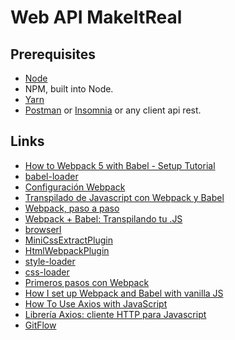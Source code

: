 # Web API MakeItReal

## Prerequisites

- [Node](https://nodejs.org/)
- NPM, built into Node.
- [Yarn](https://yarnpkg.com/getting-started/install)
- [Postman](https://www.postman.com/) or [Insomnia](https://insomnia.rest/) or any client api rest.

## Links

- [How to Webpack 5 with Babel - Setup Tutorial](https://www.robinwieruch.de/webpack-babel-setup-tutorial)
- [babel-loader](https://webpack.js.org/loaders/babel-loader/)
- [Configuración Webpack](https://desarrolloweb.com/articulos/configuracion-webpack-config-js.html)
- [Transpilado de Javascript con Webpack y Babel](https://desarrolloweb.com/articulos/transpilado-javascript-webpack.html)
- [Webpack, paso a paso](https://medium.com/@afdiaz_/webpack-paso-a-paso-2fdf095d5bdd)
- [Webpack + Babel: Transpilando tu .JS](https://medium.com/@renzocastro/webpack-babel-transpilando-tu-js-502244a61f5b)
- [browserl](http://browserl.ist/)
- [MiniCssExtractPlugin](https://webpack.js.org/plugins/mini-css-extract-plugin/)
- [HtmlWebpackPlugin](https://webpack.js.org/plugins/html-webpack-plugin/)
- [style-loader](https://webpack.js.org/loaders/style-loader/)
- [css-loader](https://webpack.js.org/loaders/css-loader/)
- [Primeros pasos con Webpack](https://desarrolloweb.com/articulos/primeros-pasos-webpack.html)
- [How I set up Webpack and Babel with vanilla JS](https://dev.to/robotspacefish/how-i-set-up-webpack-and-babel-with-vanilla-js-2k5e)
- [How To Use Axios with JavaScript](https://www.digitalocean.com/community/tutorials/js-axios-vanilla-js)
- [Librería Axios: cliente HTTP para Javascript](https://desarrolloweb.com/articulos/axios-ajax-cliente-http-javascript.html)
- [GitFlow](https://www.atlassian.com/es/git/tutorials/comparing-workflows/gitflow-workflow#:~:text=El%20flujo%20de%20trabajo%20de,de%20la%20publicaci%C3%B3n%20del%20proyecto.)
